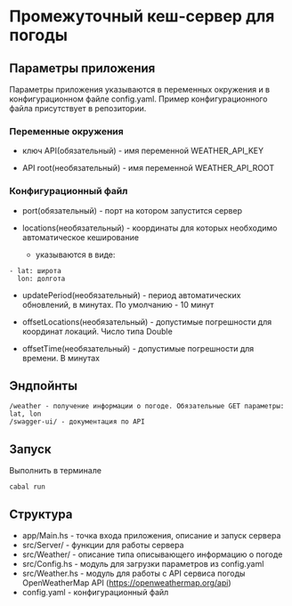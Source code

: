 # Промежуточный кеш-сервер для погоды

## Параметры приложения

Параметры приложения указываются в переменных окружения и в конфигурационном файле config.yaml. Пример конфигурационного файла присутствует в репозитории.

### Переменные окружения

- ключ API(обязательный) - имя переменной WEATHER_API_KEY

- API root(необязательный) - имя переменной WEATHER_API_ROOT

### Конфигурационный файл

- port(обязательный) - порт на котором запустится сервер

- locations(необязательный) - координаты для которых необходимо автоматическое кеширование

  - указываются в виде:

```
- lat: широта
  lon: долгота
```

- updatePeriod(необязательный) - период автоматических обновлений, в минутах. По умолчанию - 10 минут

- offsetLocations(необязательный) - допустимые погрешности для координат локаций. Число типа Double

- offsetTime(необязательный) - допустимые погрешности для времени. В минутах

## Эндпойнты

```
/weather - получение информации о погоде. Обязательные GET параметры: lat, lon
/swagger-ui/ - документация по API
```

## Запуск

Выполнить в терминале

`cabal run`

## Структура

- app/Main.hs - точка входа приложения, описание и запуск сервера
- src/Server/ - функции для работы сервера
- src/Weather/ - описание типа описывающего информацию о погоде
- src/Config.hs - модуль для загрузки параметров из config.yaml
- src/Weather.hs - модуль для работы с API сервиса погоды OpenWeatherMap API (https://openweathermap.org/api)
- config.yaml - конфигурационный файл
